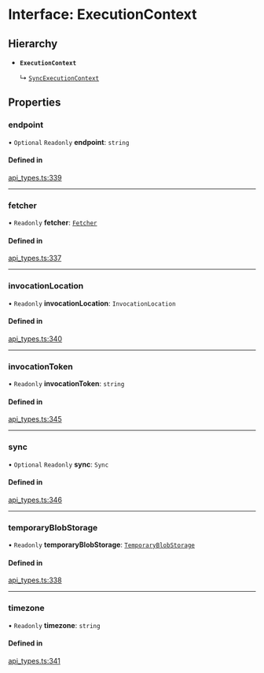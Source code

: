 # Interface: ExecutionContext

## Hierarchy

- **`ExecutionContext`**

  ↳ [`SyncExecutionContext`](SyncExecutionContext.md)

## Properties

### endpoint

• `Optional` `Readonly` **endpoint**: `string`

#### Defined in

[api_types.ts:339](https://github.com/coda/packs-sdk/blob/main/api_types.ts#L339)

___

### fetcher

• `Readonly` **fetcher**: [`Fetcher`](Fetcher.md)

#### Defined in

[api_types.ts:337](https://github.com/coda/packs-sdk/blob/main/api_types.ts#L337)

___

### invocationLocation

• `Readonly` **invocationLocation**: `InvocationLocation`

#### Defined in

[api_types.ts:340](https://github.com/coda/packs-sdk/blob/main/api_types.ts#L340)

___

### invocationToken

• `Readonly` **invocationToken**: `string`

#### Defined in

[api_types.ts:345](https://github.com/coda/packs-sdk/blob/main/api_types.ts#L345)

___

### sync

• `Optional` `Readonly` **sync**: `Sync`

#### Defined in

[api_types.ts:346](https://github.com/coda/packs-sdk/blob/main/api_types.ts#L346)

___

### temporaryBlobStorage

• `Readonly` **temporaryBlobStorage**: [`TemporaryBlobStorage`](TemporaryBlobStorage.md)

#### Defined in

[api_types.ts:338](https://github.com/coda/packs-sdk/blob/main/api_types.ts#L338)

___

### timezone

• `Readonly` **timezone**: `string`

#### Defined in

[api_types.ts:341](https://github.com/coda/packs-sdk/blob/main/api_types.ts#L341)
